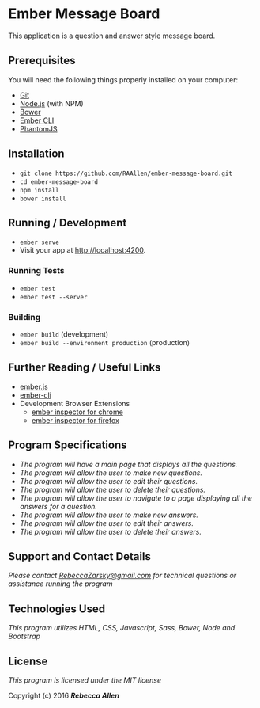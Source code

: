# Ember Message Board

This application is a question and answer style message board.

## Prerequisites

You will need the following things properly installed on your computer:

* [Git](http://git-scm.com/)
* [Node.js](http://nodejs.org/) (with NPM)
* [Bower](http://bower.io/)
* [Ember CLI](http://ember-cli.com/)
* [PhantomJS](http://phantomjs.org/)

## Installation

* `git clone https://github.com/RAAllen/ember-message-board.git` 
* `cd ember-message-board`
* `npm install`
* `bower install`

## Running / Development

* `ember serve`
* Visit your app at [http://localhost:4200](http://localhost:4200).

### Running Tests

* `ember test`
* `ember test --server`

### Building

* `ember build` (development)
* `ember build --environment production` (production)

## Further Reading / Useful Links

* [ember.js](http://emberjs.com/)
* [ember-cli](http://ember-cli.com/)
* Development Browser Extensions
  * [ember inspector for chrome](https://chrome.google.com/webstore/detail/ember-inspector/bmdblncegkenkacieihfhpjfppoconhi)
  * [ember inspector for firefox](https://addons.mozilla.org/en-US/firefox/addon/ember-inspector/)


## Program Specifications

* _The program will have a main page that displays all the questions._
* _The program will allow the user to make new questions._
* _The program will allow the user to edit their questions._
* _The program will allow the user to delete their questions._
* _The program will allow the user to navigate to a page displaying all the answers for a question._
* _The program will allow the user to make new answers._
* _The program will allow the user to edit their answers._
* _The program will allow the user to delete their answers._

## Support and Contact Details

_Please contact RebeccaZarsky@gmail.com for technical questions or assistance running the program_

## Technologies Used

_This program utilizes HTML, CSS, Javascript, Sass, Bower, Node and Bootstrap_

## License

*This program is licensed under the MIT license*

Copyright (c) 2016 **_Rebecca Allen_**
